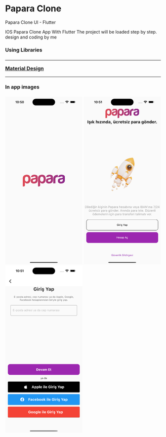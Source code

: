 # Papara Clone
Papara Clone UI - Flutter

IOS Papara Clone App With Flutter
The project will be loaded step by step.
design and coding by me



<h3>Using Libraries<h3>
<hr>
  <a href="https://material.io/" target="_blank">Material Design</a>
<hr>
<div style="float:center">
  <h4> In app images </h4>
<img src="https://github.com/BUYRAK/PaparaClone/blob/master/screenshots/splash-page.png" width="250px">
<img src="https://github.com/BUYRAK/PaparaClone/blob/master/screenshots/welcome-page.png" width="250px">
<img src="https://github.com/BUYRAK/PaparaClone/blob/master/screenshots/login-page.png" width="250px">
<div>
